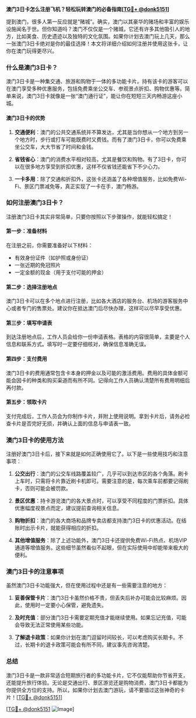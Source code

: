 **澳门3日卡怎么注册飞机？轻松玩转澳门的必备指南[[TG💪+ @donk5151](https://t.me/s/donk5151)]**

提到澳门，很多人第一反应就是“赌城”。确实，澳门以其豪华的赌场和丰富的娱乐设施闻名于世。但你知道吗？澳门不仅仅是一个赌城，它还有许多其他吸引人的地方，比如美食、历史遗迹以及独特的文化氛围。如果你计划去澳门玩上几天，那么一张澳门3日卡绝对是你的最佳选择！本文将详细介绍如何注册并使用这张卡，让你在澳门玩得更尽兴。

### 什么是澳门3日卡？

澳门3日卡是一种集交通、旅游和购物于一体的多功能卡片。持有该卡的游客可以在澳门享受多种优惠服务，包括免费乘坐公交车、参观景点折扣、购物优惠等。简单来说，澳门3日卡就像是一张“澳门通行证”，能让你在短短三天内畅游这座小城。

#### 澳门3日卡的优势

1. **交通便利**：澳门的公共交通系统并不算发达，尤其是当你想从一个地方到另一个地方时，步行或打车可能既费时又费钱。而有了澳门3日卡，你可以免费乘坐公交车，大大节省了时间和金钱。
   
2. **省钱省心**：澳门的消费水平相对较高，尤其是餐饮和购物。有了3日卡，你可以在很多地方享受到折扣优惠，这样不仅省钱还能省下不少心力。

3. **一卡多用**：除了交通和折扣外，这张卡还涵盖了各种增值服务，比如免费Wi-Fi、景区门票减免等，真正实现了一卡在手，澳门畅游。

### 如何注册澳门3日卡？

注册澳门3日卡其实非常简单，只要你按照以下步骤操作，就能轻松搞定！

#### 第一步：准备材料

在注册之前，你需要准备好以下材料：
- 有效身份证件（如护照或身份证）
- 一张近期的免冠照片
- 一定金额的现金（用于支付可能的押金）

#### 第二步：选择注册地点

澳门3日卡可以在多个地点进行注册，比如各大酒店的服务台、机场的游客服务中心或者专门的售票处。建议你在抵达澳门后尽快办理，这样可以尽早享受优惠。

#### 第三步：填写申请表

到达注册地点后，工作人员会给你一份申请表格。表格的内容很简单，主要是个人信息和联系方式。填写时一定要仔细核对，确保信息准确无误。

#### 第四步：支付费用

澳门3日卡的费用通常包含卡本身的押金以及可能的激活费用。费用的具体金额可能会因卡的种类和购买渠道而有所不同。记得向工作人员确认清楚所有费用明细后再付款。

#### 第五步：领取卡片

支付完成后，工作人员会为你制作卡片，并附上使用说明。拿到卡片后，请务必检查卡片是否完好无损，并确认上面的信息与申请表一致。

### 澳门3日卡的使用方法

注册好澳门3日卡后，接下来就是如何正确使用它了。以下是一些使用技巧和注意事项：

1. **公交出行**：澳门的公交车线路覆盖较广，几乎可以到达市区的各个角落。刷卡上车时，只需将卡片靠近刷卡机即可。需要注意的是，每次乘车前都要记得刷卡，否则可能会被罚款。

2. **景区优惠**：持卡游览澳门的各大景点时，可以享受不同程度的门票折扣。具体优惠幅度视景点而定，建议提前查询相关信息。

3. **购物折扣**：澳门的各大商场和品牌专卖店都支持澳门3日卡的优惠活动。在结账时出示卡片，就能获得相应的折扣。

4. **其他增值服务**：除了上述功能外，澳门3日卡还提供免费Wi-Fi热点、机场VIP通道等增值服务。这些细节虽然看似不起眼，但在实际使用中却能带来极大的便利。

### 澳门3日卡的注意事项

虽然澳门3日卡功能强大，但在使用过程中还是有一些需要注意的地方：

1. **妥善保管卡片**：澳门3日卡虽然价格不贵，但丢失后补办可能会比较麻烦。因此，使用时一定要小心保管，避免遗失。

2. **及时充值**：部分澳门3日卡需要定期充值才能继续使用。如果忘记充值，可能会导致无法正常使用某些功能。

3. **了解退卡政策**：如果你计划在澳门逗留时间较长，可以考虑购买长期卡。不过，长期卡的退卡政策可能会有所不同，建议事先咨询清楚。

### 总结

澳门3日卡是一款非常适合短期旅行者的多功能卡片，它不仅能帮助你节省开支，还能提升旅行体验。无论是交通出行、景区游览还是购物消费，澳门3日卡都能为你提供全方位的支持。所以，如果你计划去澳门游玩，请不要错过这张神奇的卡片！[[TG💪+ @donk5151](https://t.me/s/donk5151)]

[[TG💪+ @donk5151](https://t.me/s/donk5151) ![Image](https://i.postimg.cc/rwNCRYN7/Snipaste-2025-04-30-17-27-05.png)]